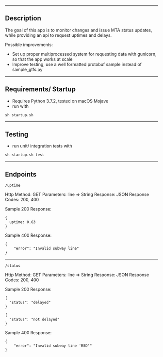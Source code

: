 --------------------
Description
--------------------

The goal of this app is to monitor changes and issue MTA status updates, while providing an api to request uptimes and delays.

Possible improvements:
- Set up proper multiprocessed system for requesting data with gunicorn, so that the app works at scale
- Improve testing, use a well formatted protobuf sample instead of sample_gtfs.py

--------------------
Requirements/ Startup
--------------------
- Requires Python 3.7.2, tested on macOS Mojave
- run with
```
sh startup.sh
```

--------------------
Testing
--------------------
- run unit/ integration tests with
```
sh startup.sh test
```

--------------------
Endpoints
--------------------
```
/uptime
```
Http Method: GET
Parameters: line => String
Response: JSON
Response Codes: 200, 400

Sample 200 Response:
```
{
  uptime: 0.63
}
```
Sample 400 Response:
```
{
    "error": "Invalid subway line"
}
```
--------------------
```
/status
```
Http Method: GET
Parameters: line => String
Response: JSON
Response Codes: 200, 400

Sample 200 Response:
```
{
  "status": "delayed"
}
```
```
{
  "status": "not delayed"
}
```
Sample 400 Response:
```
{
    "error": "Invalid subway line 'RSD'"
}
```
